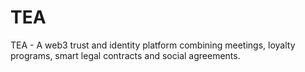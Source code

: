 # TEA
TEA - A web3 trust and identity platform combining meetings, loyalty programs, smart legal contracts and social agreements.
